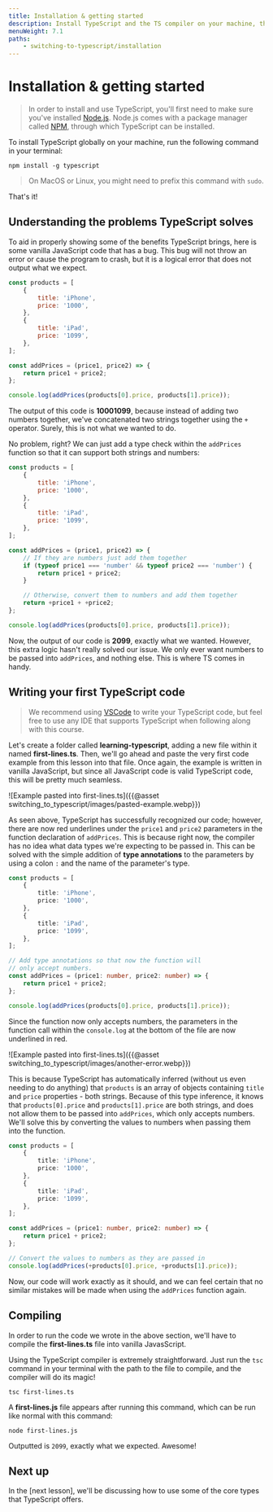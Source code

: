 ```yaml
---
title: Installation & getting started
description: Install TypeScript and the TS compiler on your machine, then write your very first lines of TypeScript code by fixing a logical bug in a vanilla JS snippet.
menuWeight: 7.1
paths:
    - switching-to-typescript/installation
---
```


# [](#installation-getting-started) Installation & getting started

> In order to install and use TypeScript, you'll first need to make sure you've installed [Node.js](https://nodejs.org). Node.js comes with a package manager called [NPM](https://npmjs.com), through which TypeScript can be installed.

To install TypeScript globally on your machine, run the following command in your terminal:

```shell
npm install -g typescript
```

> On MacOS or Linux, you might need to prefix this command with `sudo`.

That's it!

## [](#understanding-what-typescript-solves) Understanding the problems TypeScript solves

To aid in properly showing some of the benefits TypeScript brings, here is some vanilla JavaScript code that has a bug. This bug will not throw an error or cause the program to crash, but it is a logical error that does not output what we expect.

```JavaScript
const products = [
    {
        title: 'iPhone',
        price: '1000',
    },
    {
        title: 'iPad',
        price: '1099',
    },
];

const addPrices = (price1, price2) => {
    return price1 + price2;
};

console.log(addPrices(products[0].price, products[1].price));
```

The output of this code is **10001099**, because instead of adding two numbers together, we've concatenated two strings together using the `+` operator. Surely, this is not what we wanted to do.

No problem, right? We can just add a type check within the `addPrices` function so that it can support both strings and numbers:

```JavaScript
const products = [
    {
        title: 'iPhone',
        price: '1000',
    },
    {
        title: 'iPad',
        price: '1099',
    },
];

const addPrices = (price1, price2) => {
    // If they are numbers just add them together
    if (typeof price1 === 'number' && typeof price2 === 'number') {
        return price1 + price2;
    }

    // Otherwise, convert them to numbers and add them together
    return +price1 + +price2;
};

console.log(addPrices(products[0].price, products[1].price));
```

Now, the output of our code is **2099**, exactly what we wanted. However, this extra logic hasn't really solved our issue. We only ever want numbers to be passed into `addPrices`, and nothing else. This is where TS comes in handy.

## [](#writing-your-first-typescript-code) Writing your first TypeScript code

> We recommend using [VSCode](https://code.visualstudio.com/) to write your TypeScript code, but feel free to use any IDE that supports TypeScript when following along with this course.

Let's create a folder called **learning-typescript**, adding a new file within it named **first-lines.ts**. Then, we'll go ahead and paste the very first code example from this lesson into that file. Once again, the example is written in vanilla JavaScript, but since all JavaScript code is valid TypeScript code, this will be pretty much seamless.

![Example pasted into first-lines.ts]({{@asset switching_to_typescript/images/pasted-example.webp}})

As seen above, TypeScript has successfully recognized our code; however, there are now red underlines under the `price1` and `price2` parameters in the function declaration of `addPrices`. This is because right now, the compiler has no idea what data types we're expecting to be passed in. This can be solved with the simple addition of **type annotations** to the parameters by using a colon `:` and the name of the parameter's type.

```TypeScript
const products = [
    {
        title: 'iPhone',
        price: '1000',
    },
    {
        title: 'iPad',
        price: '1099',
    },
];

// Add type annotations so that now the function will
// only accept numbers.
const addPrices = (price1: number, price2: number) => {
    return price1 + price2;
};

console.log(addPrices(products[0].price, products[1].price));
```

Since the function now only accepts numbers, the parameters in the function call within the `console.log` at the bottom of the file are now underlined in red.

![Example pasted into first-lines.ts]({{@asset switching_to_typescript/images/another-error.webp}})

This is because TypeScript has automatically inferred (without us even needing to do anything) that `products` is an array of objects containing `title` and `price` properties - both strings. Because of this type inference, it knows that `products[0].price` and `products[1].price` are both strings, and does not allow them to be passed into `addPrices`, which only accepts numbers. We'll solve this by converting the values to numbers when passing them into the function.

```TypeScript
const products = [
    {
        title: 'iPhone',
        price: '1000',
    },
    {
        title: 'iPad',
        price: '1099',
    },
];

const addPrices = (price1: number, price2: number) => {
    return price1 + price2;
};

// Convert the values to numbers as they are passed in
console.log(addPrices(+products[0].price, +products[1].price));
```

Now, our code will work exactly as it should, and we can feel certain that no similar mistakes will be made when using the `addPrices` function again.

## [](#compiling) Compiling

In order to run the code we wrote in the above section, we'll have to compile the **first-lines.ts** file into vanilla JavasScript.

Using the TypeScript compiler is extremely straightforward. Just run the `tsc` command in your terminal with the path to the file to compile, and the compiler will do its magic!

```shell
tsc first-lines.ts
```

A **first-lines.js** file appears after running this command, which can be run like normal with this command:

```shell
node first-lines.js
```

Outputted is `2099`, exactly what we expected. Awesome!

## [](#next) Next up

In the [next lesson], we'll be discussing how to use some of the core types that TypeScript offers.
